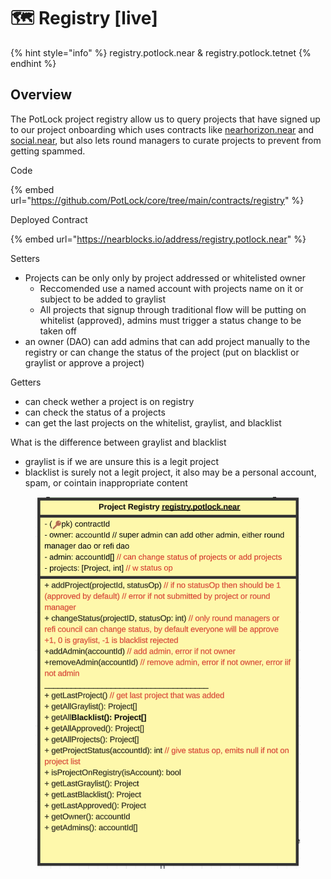 # 🗺 Registry \[live]

{% hint style="info" %}
registry.potlock.near & registry.potlock.tetnet
{% endhint %}

## Overview

The PotLock project registry allow us to query projects that have signed up to our project onboarding which uses contracts like [nearhorizon.near](https://nearblocks.io/address/nearhorizon.near) and [social.near](https://nearblocks.io/address/social.near), but also lets round managers to curate projects to prevent from getting spammed.



Code&#x20;

{% embed url="https://github.com/PotLock/core/tree/main/contracts/registry" %}



Deployed Contract

{% embed url="https://nearblocks.io/address/registry.potlock.near" %}

Setters

* Projects can be only only by project addressed or whitelisted owner
  * Reccomended use a named account with projects name on it or subject to be added to graylist
  * All projects that signup through traditional flow will be putting on whitelist (approved), admins must trigger a status change to be taken off
* an owner (DAO) can add admins that can add project manually to the registry or can change the status of the project (put on blacklist or graylist or approve a project)

Getters

* can check wether a project is on registry
* can check the status of a projects
* can get the last projects on the whitelist, graylist, and blacklist

What is the difference between graylist and blacklist

* graylist is if we are unsure this is a legit project
* blacklist is surely not a legit project, it also may be a personal account, spam, or cointain inappropriate content

<figure><img src="../.gitbook/assets/Screenshot 2023-08-25 at 6.20.30 PM.png" alt=""><figcaption></figcaption></figure>



